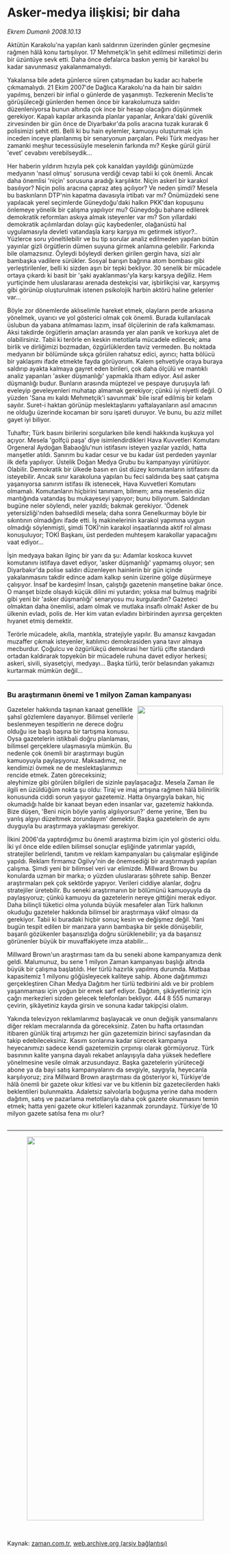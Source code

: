 # Asker-medya ilişkisi; bir daha

*Ekrem Dumanlı 2008.10.13*

<tr><td class="metin" colspan="2" style="padding-top: 20px; padding-left: 5px; padding-right: 10px;">Aktütün Karakolu'na yapılan kanlı saldırının üzerinden günler geçmesine rağmen hâlâ konu tartışılıyor. 17 Mehmetçik'in şehit edilmesi milletimizi derin bir üzüntüye sevk etti. Daha önce defalarca baskın yemiş bir karakol bu kadar savunmasız yakalanmamalıydı.</td></tr><tr><td class="metin" colspan="2" style="padding-top: 20px; padding-left: 5px; padding-right: 10px;"><p>Yakalansa bile adeta günlerce süren çatışmadan bu kadar acı haberle çıkmamalıydı. 21 Ekim 2007'de Dağlıca Karakolu'na da hain bir saldırı yapılmış, benzeri bir infial o günlerde de yaşanmıştı. Tezkerenin Meclis'te görüşüleceği günlerden hemen önce bir karakolumuza saldırı düzenleniyorsa bunun altında çok ince bir hesap olacağını düşünmek gerekiyor. Kapalı kapılar arkasında planlar yapanlar, Ankara'daki güvenlik zirvesinden bir gün önce de Diyarbakır'da polis aracına tuzak kurarak 6 polisimizi şehit etti. Belli ki bu hain eylemler, kamuoyu oluşturmak için inceden inceye planlanmış bir senaryonun parçaları. Peki Türk medyası her zamanki meşhur tecessüsüyle meselenin farkında mı? Keşke gürül gürül 'evet' cevabını verebilseydik...
<p>Her haberin yıldırım hızıyla pek çok kanaldan yayıldığı günümüzde medyanın 'nasıl olmuş' sorusuna verdiği cevap tabii ki çok önemli. Ancak daha önemlisi 'niçin' sorusuna aradığı karşılıktır. Niçin askerî bir karakol basılıyor? Niçin polis aracına çapraz ateş açılıyor? Ve neden şimdi? Mesela bu baskınların DTP'nin kapatma davasıyla irtibatı var mı? Önümüzdeki sene yapılacak yerel seçimlerde Güneydoğu'daki halkın PKK'dan kopuşunu önlemeye yönelik bir çalışma yapılıyor mu? Güneydoğu bahane edilerek demokratik reformları askıya almak isteyenler var mı? Son yıllardaki demokratik açılımlardan dolayı güç kaybedenler, olağanüstü hal uygulamasıyla devleti vatandaşla karşı karşıya mı getirmek istiyor?.. Yüzlerce soru yöneltilebilir ve bu tip sorular analiz edilmeden yapılan bütün yayınlar gizli örgütlerin dümen suyuna girmek anlamına gelebilir. Farkında bile olamazsınız. Öyleydi böyleydi derken girilen gergin hava, sizi alır bambaşka vadilere sürükler. Sosyal barışın bağrına atom bombası gibi yerleştirilenler, belli ki sizden aşırı bir tepki bekliyor. 30 senelik bir mücadele ortaya çıkardı ki basit bir 'şaki ayaklanması'yla karşı karşıya değiliz. Hem yurtiçinde hem uluslararası arenada destekçisi var, işbirlikçisi var, karşıymış gibi görünüp oluşturulmak istenen psikolojik harbin aktörü haline gelenler var...
<p>Böyle zor dönemlerde aklıselimle hareket etmek, olayların perde arkasına yönelmek, uyarıcı ve yol gösterici olmak çok önemli. Burada kullanılacak üslubun da yabana atılmaması lazım, insaf ölçülerinin de rafa kalkmaması. Aksi takdirde örgütlerin amaçları arasında yer alan panik ve korkuya alet de olabilirsiniz. Tabii ki terörle en keskin metotlarla mücadele edilecek; ama birlik ve dirliğimizi bozmadan, özgürlüklerden taviz vermeden. Bu noktada medyanın bir bölümünde sıkça görülen rahatsız edici, ayırıcı; hatta bölücü bir yaklaşımı ifade etmekte fayda görüyorum. Kalem şehvetiyle oraya buraya saldırıp ayakta kalmaya gayret eden birileri, çok daha ölçülü ve mantıklı analiz yapanları 'asker düşmanlığı' yapmakla itham ediyor. Asıl asker düşmanlığı budur. Bunların arasında müptezel ve pespaye duruşuyla lafı eveleyip geveleyenleri muhatap almamak gerekiyor; çünkü iyi niyetli değil. O yüzden 'Sana mı kaldı Mehmetçik'i savunmak' bile israf edilmiş bir kelam sayılır. Suret-i haktan görünüp meslektaşlarını yaftalayanların asıl amacının ne olduğu üzerinde kocaman bir soru işareti duruyor. Ve bunu, bu aziz millet gayet iyi biliyor.
<p> Tuhaftır; Türk basını birilerini sorgularken bile kendi hakkında kuşkuya yol açıyor. Mesela 'golfçü paşa' diye isimlendirdikleri Hava Kuvvetleri Komutanı Orgeneral Aydoğan Babaoğlu'nun istifasını isteyen yazılar yazıldı, hatta manşetler atıldı. Sanırım bu kadar cesur ve bu kadar üst perdeden yayınlar ilk defa yapılıyor. Üstelik Doğan Medya Grubu bu kampanyayı yürütüyor. Olabilir. Demokratik bir ülkede basın en üst düzey komutanların istifasını da isteyebilir. Ancak sınır karakoluna yapılan bu feci saldırıda beş saat çatışma yaşanıyorsa sanırım istifası ilk istenecek, Hava Kuvvetleri Komutanı olmamalı. Komutanların hiçbirini tanımam, bilmem; ama meselenin düz mantığında vatandaş bu mukayeseyi yapıyor; bunu biliyorum. Saldırıdan bugüne neler söylendi, neler yazıldı; bakmak gerekiyor. 'Ödenek yetersizliği'nden bahsedildi mesela; daha sonra Genelkurmay böyle bir sıkıntının olmadığını ifade etti. İş makinelerinin karakol yapımına uygun olmadığı söylenmişti, şimdi TOKİ'nin karakol inşaatlarında aktif rol alması konuşuluyor; TOKİ Başkanı, üst perdeden muhteşem karakollar yapacağını vaat ediyor...
<p>İşin medyaya bakan ilginç bir yanı da şu: Adamlar koskoca kuvvet komutanını istifaya davet ediyor, 'asker düşmanlığı' yapmamış oluyor; sen Diyarbakır'da polise saldırı düzenleyen hainlerin bir gün içinde yakalanmasını takdir edince adam kalkıp senin üzerine gölge düşürmeye çalışıyor. İnsaf be kardeşim! İnsan, çalıştığı gazetenin manşetine bakar önce. O manşet bizde olsaydı küçük dilini mi yutardın; yoksa mal bulmuş mağribi gibi yeni bir 'asker düşmanlığı' senaryosu mu kurgulardın? Gazeteci olmaktan daha önemlisi, adam olmak ve mutlaka insaflı olmak! Asker de bu ülkenin evladı, polis de. Her kim vatan evladını birbirinden ayırırsa gerçekten hıyanet etmiş demektir. 
<p>Terörle mücadele, akılla, mantıkla, stratejiyle yapılır. Bu amansız kavgadan muzaffer çıkmak isteyenler, katılımcı demokrasiden yana tavır almaya mecburdur. Çoğulcu ve özgürlükçü demokrasi her türlü çifte standardı ortadan kaldırarak topyekûn bir mücadele ruhuna davet ediyor herkesi; askeri, sivili, siyasetçiyi, medyayı... Başka türlü, terör belasından yakamızı kurtarmak mümkün değil...
<p>
<hr/>
<h3>Bu araştırmanın önemi ve 1 milyon Zaman kampanyası
</h3>
<p>
<img align="right" border="0" height="160" src="http://web.archive.org/web/20081016030112im_/http://medya.zaman.com.tr/2008/10/13/meyda.jpg" width="200"/>Gazeteler hakkında taşınan kanaat genellikle şahsî gözlemlere dayanıyor. Bilimsel verilerle beslenmeyen tespitlerin ne derece doğru olduğu ise başlı başına bir tartışma konusu. Oysa gazetelerin istikbali doğru planlaması, bilimsel gerçeklere ulaşmasıyla mümkün. Bu nedenle çok önemli bir araştırmayı bugün kamuoyuyla paylaşıyoruz. Maksadımız, ne kendimizi övmek ne de meslektaşlarımızı rencide etmek. Zaten göreceksiniz; aleyhimize gibi görülen bilgileri de sizinle paylaşacağız. Mesela Zaman ile ilgili en üzüldüğüm nokta şu oldu: Tiraj ve imaj artışına rağmen hâlâ bilinirlik konusunda ciddi sorun yaşıyor gazetemiz. Hatta önyargıyla bakan, hiç okumadığı halde bir kanaat beyan eden insanlar var, gazetemiz hakkında. Bize düşen, 'Beni niçin böyle yanlış algılıyorsun?' deme yerine, 'Ben bu yanlış algıyı düzeltmek zorundayım' demektir. Başka gazetelerin de aynı duyguyla bu araştırmaya yaklaşması gerekiyor. 
<p> İlkini 2006'da yaptırdığımız bu önemli araştırma bizim için yol gösterici oldu. İki yıl önce elde edilen bilimsel sonuçlar eşliğinde yatırımlar yapıldı, stratejiler belirlendi, tanıtım ve reklam kampanyaları bu çalışmalar eşliğinde yapıldı. Reklam firmamız Ogilvy'nin de önemsediği bir araştırmaydı yapılan çalışma. Şimdi yeni bir bilimsel veri var elimizde. Millward Brown bu konularda uzman bir marka; o yüzden uluslararası şöhrete sahip. Benzer araştırmaları pek çok sektörde yapıyor. Verileri ciddiye alanlar, doğru stratejiler üretebilir. Bu seneki araştırmanın bir bölümünü kamuoyuyla da paylaşıyoruz; çünkü kamuoyu da gazetelerin nereye gittiğini merak ediyor. Daha bilinçli tüketici olma yolunda büyük mesafeler alan Türk halkının okuduğu gazeteler hakkında bilimsel bir araştırmaya vâkıf olması da gerekiyor. Tabii ki buradaki hiçbir sonuç kesin ve değişmez değil. Yani bugün tespit edilen bir manzara yarın bambaşka bir şekle dönüşebilir, başarılı gözükenler başarısızlığa doğru sürüklenebilir; ya da başarısız görünenler büyük bir muvaffakiyete imza atabilir...
<p> Millward Brown'un araştırması tam da bu seneki abone kampanyamıza denk geldi. Malumunuz, bu sene 1 milyon Zaman kampanyası başlığı altında büyük bir çalışma başlatıldı. Her türlü hazırlık yapılmış durumda. Matbaa kapasitemiz 1 milyonu göğüsleyecek kaliteye sahip. Abone dağıtımımızı gerçekleştiren Cihan Medya Dağıtım her türlü tedbirini aldı ve bir problem yaşanmaması için yoğun bir emek sarf ediyor. Dağıtım, şikâyetleriniz için çağrı merkezleri sizden gelecek telefonları bekliyor. 444 8 555 numarayı çevirin, şikâyetiniz kayda girsin ve sonuna kadar takipçisi olalım. 
<p> Yakında televizyon reklamlarımız başlayacak ve onun değişik yansımalarını diğer reklam mecralarında da göreceksiniz. Zaten bu hafta ortasından itibaren günlük tiraj artışımızı her gün gazetemizin birinci sayfasından da takip edebileceksiniz. Kasım sonlarına kadar sürecek kampanya heyecanımızı sadece kendi gazetemizin çırpınışı olarak görmüyoruz. Türk basınının kalite yarışına dayalı rekabet anlayışıyla daha yüksek hedeflere yönelmesine vesile olmak arzusundayız. Başka gazetelerin yürüteceği abone ya da bayi satış kampanyalarını da sevgiyle, saygıyla, heyecanla karşılıyoruz; zira Millward Brown araştırması da gösteriyor ki, Türkiye'de hâlâ önemli bir gazete okur kitlesi var ve bu kitlenin biz gazetecilerden haklı beklentileri bulunmakta. Adaletsiz salvolarla boğuşma yerine daha modern dağıtım, satış ve pazarlama metotlarıyla daha çok gazete okunmasını temin etmek; hatta yeni gazete okur kitleleri kazanmak zorundayız. Türkiye'de 10 milyon gazete satılsa fena mı olur?
<br/>
 <hr/>
<p align="center">
<img border="0" height="896" src="http://web.archive.org/web/20081016030112im_/http://medya.zaman.com.tr/2008/10/13/tiraj.gif" width="413"/></p><br/></p></p></p></p></p></p></p></p></p></p></p></td></tr>

Kaynak: [zaman.com.tr](http://zaman.com.tr/yazar.do?yazino=748659), [web.archive.org (arşiv bağlantısı)](http://web.archive.org/web/20081016030112/http://zaman.com.tr:80/yazar.do?yazino=748659)
